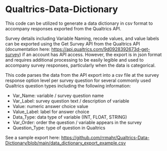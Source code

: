 # Qualtrics-Data-Dictionary
This code can be utilized to generate a data dictionary in csv format to accompany responses exported from the Qualtrics API.

Survey details including Variable Naming, recode values, and value labels can be exported using the Get Survey API from the Qualtrics API (documentation here: https://api.qualtrics.com/9d0928392673d-get-survey) if an account has API access. However, the export is in json format and requires additional processing to be easily legible and used to accompany survey responses, particularly when the data is categorical.

This code parses the data from the API export into a csv file at the survey response option level per survey question for several commonly used Qualtrics question types including the following information:
- Var_Name: variable / survey question name
- Var_Label: survey question text / description of variable
- Value: numeric answer choice value
- Value_Label: label for answer choice
- Data_Type: data type of variable (INT, FLOAT, STRING)
- Var_Order: order the question / variable appears in the survey
- Question_Type: type of question in Qualtrics

See a sample export here: https://github.com/rrmahr/Qualtrics-Data-Dictionary/blob/main/data_dictionary_export_example.csv

